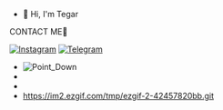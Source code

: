 - 👋 Hi, I'm Tegar 

CONTACT ME📲


[![Instagram ](https://img.shields.io/badge/Instagram-30302F?style=for-the-badge&logo=Instagram)](https://inistagram.com/inigar16)
[![Telegram](https://img.shields.io/badge/Inigar-2CA5E0?style=for-the-badge&logo=telegram&logoColor=white)](https://t.me/inigar)
-    ![Point_Down](https://user-images.githubusercontent.com/85807072/152670283-90025418-ad25-4b98-a906-a4be70b55dda.gif)
-  
- 
-   https://im2.ezgif.com/tmp/ezgif-2-42457820bb.git
